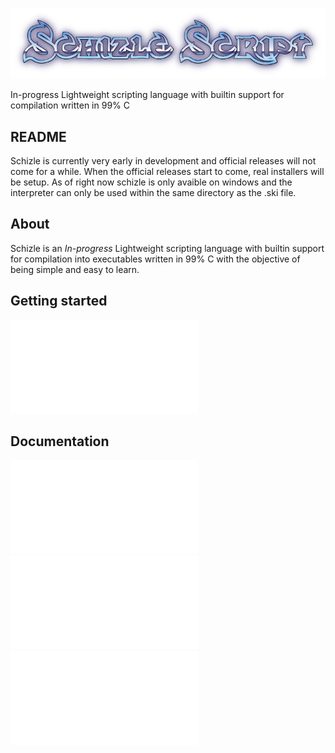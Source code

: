 <p align="center">
  <img src="docs/shizle.png" />
</p>

In-progress Lightweight scripting language with builtin support for compilation written in 99% C

## README

Schizle is currently very early in development and official releases will not come for a while. When the official releases start to come, real installers will be setup. As of right now schizle is only avaible on windows and the interpreter can only be used within the same directory as the .ski file.

## About

Schizle is an _In-progress_ Lightweight scripting language with builtin support for compilation into executables written in 99% C with the objective of being simple and easy to learn.

## Getting started

![Getting started](docs/NOTDONE.md)

## Documentation

![View docs online](docs/NOTDONE.md)
![View docs on github](docs/NOTDONE.md)
![Download Documentation](docs/NOTDONE.md)
